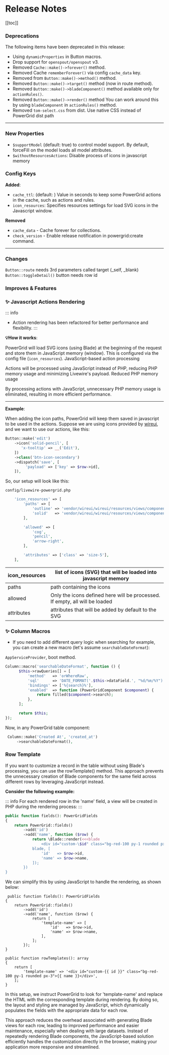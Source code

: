 # Release Notes

[[toc]]

### Deprecations

The following items have been deprecated in this release:

* Using `dynamicProperties` in Button macros.
* Drop support for `openspout/openspout` v3.
* Removed `Cache::make()->forever()` method.
* Removed Cache `rememberForever()` via config `cache_data` key.
* Removed from `Button::make()->method()` method.
* Removed `Button::make()->target()` method (now in route method).
* Removed `Button::make()->bladeComponent()` method available only for `actionRules()`.
* Removed `Button::make()->render()` method You can work around this by using `bladeComponent` in `actionRules()` method.
* Removed `tom-select.css` from dist. Use native CSS instead of PowerGrid dist path
---

### New Properties

* `$supportModel` (default: true) to control model support. By default, forceFill on the model loads all model attributes.
* `$withoutResourcesActions`: Disable process of icons in javascript memory

### Config Keys

**Added**:

- `cache_ttl`: (default: ) Value in seconds to keep some PowerGrid actions in the cache, such as actions and rules.
- `icon_resources`: Specifies resources settings for load SVG icons in the Javascript window.

**Removed**

* `cache_data` - Cache forever for collections.
* `check_version` - Enable release notification in powergrid:create command.

---

### Changes

`Button::route` needs 3rd parameters called target (_self, _blank)
`Button::toggleDetail()` button needs row id

### Improves & Features

### ✨ Javascript Actions Rendering

::: info
* Action rendering has been refactored for better performance and flexibility.
:::

**💡How it works**:

PowerGrid will load SVG icons (using Blade) at the beginning of the request and store them in JavaScript memory (window). This is configured via the config file (`icon_resources`). JavaScript-based action processing

Actions will be processed using JavaScript instead of PHP, reducing PHP memory usage and minimizing Livewire's payload. Reduced PHP memory usage

By processing actions with JavaScript, unnecessary PHP memory usage is eliminated, resulting in more efficient performance.

---

**Example**:

When adding the icon paths, PowerGrid will keep them saved in javascript to be used in the actions.
Suppose we are using icons provided by [wireui](https://wireui.dev/), and we want to use our actions, like this:

```php [MyTable.php]
Button::make('edit')
    ->icon('solid-pencil', [
       'x-tooltip' => __('Edit'),
    ])
    ->class('btn-icon-secondary')
    ->dispatch('save', [
         'payload' => ['key' => $row->id],
    ]),
```

So, our setup will look like this:

`config/livewire-powergrid.php`
```php
    'icon_resources' => [
        'paths' => [
            'outline' => 'vendor/wireui/wireui/resources/views/components/icons/outline',
            'solid'   => 'vendor/wireui/wireui/resources/views/components/icons/solid',
        ],

        'allowed' => [
            'cog',
            'pencil',
            'arrow-right',
        ],

        'attributes' => ['class' => 'size-5'],
    ],
```

| icon_resources | list of icons (SVG) that will be loaded into javascript memory              |
|----------------|-----------------------------------------------------------------------------|
| paths          | path containing the icons                                                   |
| allowed        | Only the icons defined here will be processed. If empty, all will be loaded |
| attributes     | attributes that will be added by default to the SVG                         |

### ✨ Column Macros

* If you need to add different query logic when searching for example, you can create a new macro (let's assume `searchableDateFormat`):

`AppServiceProvider`, boot method.
```php
Column::macro('searchableDateFormat', function () {
      $this->rawQueries[] = [
          'method'   => 'orWhereRaw',
          'sql'      => 'DATE_FORMAT('.$this->dataField.', "%d/%m/%Y") like ?',
          'bindings' => ['%{search}%'],
          'enabled'  => function (PowerGridComponent $component) {
              return filled($component->search);
          },
      ];

      return $this;
});
```

Now, in any PowerGrid table component:
```php
 Column::make('Created At', 'created_at')
     ->searchableDateFormat(),
```

### Row Template

If you want to customize a record in the table without using Blade's processing, you can use the rowTemplate() method. This approach prevents the unnecessary creation of Blade components for the same field across different rows by leveraging JavaScript instead.

**Consider the following example:**

::: info
For each rendered row in the 'name' field, a view will be created in PHP during the rendering process:
::: 

```php
public function fields(): PowerGridFields
{
    return PowerGrid::fields()
        ->add('id')
        ->add('name', function ($row) {
            return \Blade::render(<<<blade
                <div id="custom-\$id" class="bg-red-100 py-1 rounded px-3">\$name</div>
            blade, [
                'id'   => $row->id,
                'name' => $row->name,
            ]);
        })
}
```

We can simplify this by using JavaScript to handle the rendering, as shown below:

```php{5-11,15-20}
 public function fields(): PowerGridFields
{
    return PowerGrid::fields()
        ->add('id')
        ->add('name', function ($row) {
            return [
                'template-name' => [
                    'id'   => $row->id,
                    'name' => $row->name,
                ],
            ];
        });
}

public function rowTemplates(): array
{
    return [
        'template-name' => '<div id="custom-{{ id }}" class="bg-red-100 py-1 rounded px-3">{{ name }}</div>',
    ];
}
```

In this setup, we instruct PowerGrid to look for 'template-name' and replace the HTML with the corresponding template during rendering. 
By doing so, the layout and styling are managed by JavaScript, which dynamically populates the fields with the appropriate data for each row.

This approach reduces the overhead associated with generating Blade views for each row, leading to improved performance and easier maintenance, especially when dealing with large datasets. 
Instead of repeatedly rendering Blade components, the JavaScript-based solution efficiently handles the customization directly in the browser, making your application more responsive and streamlined.
